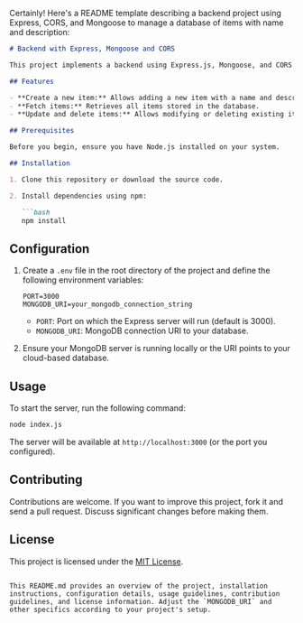 Certainly! Here's a README template describing a backend project using Express, CORS, and Mongoose to manage a database of items with name and description:

```markdown
# Backend with Express, Mongoose and CORS

This project implements a backend using Express.js, Mongoose, and CORS to create and manage a database of items with name and description.

## Features

- **Create a new item:** Allows adding a new item with a name and description.
- **Fetch items:** Retrieves all items stored in the database.
- **Update and delete items:** Allows modifying or deleting existing items.

## Prerequisites

Before you begin, ensure you have Node.js installed on your system.

## Installation

1. Clone this repository or download the source code.

2. Install dependencies using npm:

   ```bash
   npm install
   ```

## Configuration

1. Create a `.env` file in the root directory of the project and define the following environment variables:

   ```plaintext
   PORT=3000
   MONGODB_URI=your_mongodb_connection_string
   ```

   - `PORT`: Port on which the Express server will run (default is 3000).
   - `MONGODB_URI`: MongoDB connection URI to your database.

2. Ensure your MongoDB server is running locally or the URI points to your cloud-based database.

## Usage

To start the server, run the following command:

```bash
node index.js
```

The server will be available at `http://localhost:3000` (or the port you configured).

## Contributing

Contributions are welcome. If you want to improve this project, fork it and send a pull request. Discuss significant changes before making them.

## License

This project is licensed under the [MIT License](https://opensource.org/licenses/MIT).
```

This README.md provides an overview of the project, installation instructions, configuration details, usage guidelines, contribution guidelines, and license information. Adjust the `MONGODB_URI` and other specifics according to your project's setup.
